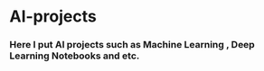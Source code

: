 # AI-projects
### Here I put AI projects such as Machine Learning , Deep Learning Notebooks and etc.
